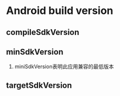 # Android build version

## compileSdkVersion

## minSdkVersion

1. miniSdkVersion表明此应用兼容的最低版本

## targetSdkVersion